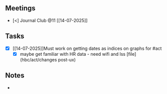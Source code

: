 
## Meetings

- [<] Journal Club @11
[[14-07-2025]]
## Tasks
- [x] [[14-07-2025]]Must work on getting dates as indices on graphs for #act 
	- [x] maybe get familiar with HR data - need wifi and lss
[file](hbc/act/changes post-ux)
## Notes
-  

